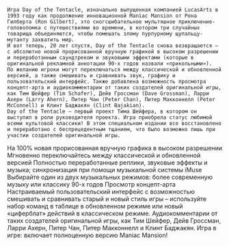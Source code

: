 	Игра Day of the Tentacle, изначально выпущенная компанией LucasArts в 1993 году как продолжение инновационной Maniac Mansion от Рона Гилберта (Ron Gilbert), это сногсшибательное мультяшное приключение-головоломка с путешествиями во времени, в котором три случайных товарища объединяются, чтобы помешать злому пурпурному щупальцу-мутанту захватить мир. 
	И вот теперь, 20 лет спустя, Day of the Tentacle снова возвращается – с абсолютно новой прорисованной вручную графикой в высоком разрешении и переработанным саундтреком и звуковыми эффектами (которые в оригинальной рекламной аннотации 90-х годов назвали «прикольными»). 
	По желанию игроки могут переключаться между классической и обновленной версией, а также смешивать и сравнивать звук, графику и пользовательский интерфейс. Также добавлена возможность просмотра концепт-арта и аудиокомментарии от таких создателей оригинальной игры, как Тим Шейфер (Tim Schafer), Дейв Гроссман (Dave Grossman), Ларри Ахерн (Larry Ahern), Питер Чан (Peter Chan), Питер Макконнелл (Peter McConnell) и Клинт Баджакян (Clint Bajakian). 
	Day of the Tentacle – первый проект Тима Шейфера, в котором он выступил в роли руководителя проекта. Игра приобрела статус любимой всеми культовой классики! В этом специальном издании все восстановлено и переработано с беспрецедентным тщанием, что было возможно лишь при участии создателей оригинальной игры.
На 100% новая прорисованная вручную графика в высоком разрешении
Мгновенно переключайтесь между классической и обновленной версией
Полностью переработанные реплики, звуковые эффекты и музыка; синхронизация при помощи музыкальной системы iMuse
Выбирайте один из двух музыкальных режимов: более современную музыку или классику 90-х годов
Просмотр концепт-арта
Настраиваемый пользовательский интерфейс с возможностью смешивать и сравнивать старый и новый стиль игры – используйте набор команд в таблице в обновленном режиме или новый «циферблат» действий в классическом режиме.
Аудиокомментарии от таких создателей оригинальной игры, как Тим Шейфер, Дейв Гроссман, Ларри Ахерн, Питер Чан, Питер Макконнелл и Клинт Баджакян.
Игра в игре: включает полноценную версию Maniac Mansion!